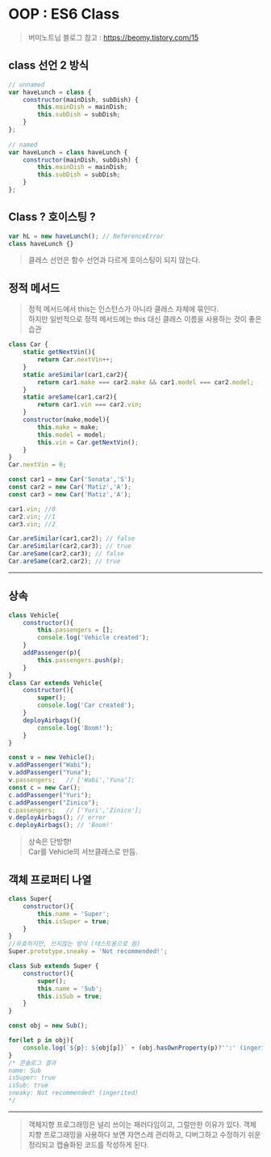 # OOP : ES6 Class

> 버미노트님 블로그 참고 : https://beomy.tistory.com/15

## class 선언 2 방식

```js
// unnamed
var haveLunch = class {
    constructor(mainDish, subDish) {
        this.mainDish = mainDish;
        this.subDish = subDish;
    }
};
 
// named
var haveLunch = class haveLunch {
    constructor(mainDish, subDish) {
        this.mainDish = mainDish;
        this.subDish = subDish;
    }
};
```

## Class ? 호이스팅 ?

```js
var hL = new haveLunch(); // ReferenceError
class haveLunch {}
```

> 클레스 선언은 함수 선언과 다르게 호이스팅이 되지 않는다.

## 정적 메서드

> 정적 메서드에서 this는 인스턴스가 아니라 클래스 자체에 묶인다.\
하지만 일반적으로 정적 메서드에는 this 대신 클래스 이름을 사용하는 것이 좋은 습관

```js
class Car {
    static getNextVin(){
        return Car.nextVin++;
    }
    static areSimilar(car1,car2){
        return car1.make === car2.make && car1.model === car2.model;
    }
    static areSame(car1,car2){
        return car1.vin === car2.vin;
    }
    constructor(make,model){
        this.make = make;
        this.model = model;
        this.vin = Car.getNextVin();
    }
}
Car.nextVin = 0;

const car1 = new Car('Sonata','S');
const car2 = new Car('Matiz','A');
const car3 = new Car('Matiz','A');

car1.vin; //0
car2.vin; //1
car3.vin; //2

Car.areSimilar(car1,car2); // false
Car.areSimilar(car2,car3); // true
Car.areSame(car2,car3); // false
Car.areSame(car2,car2); // true
```
---
## 상속

```js
class Vehicle{
    constructor(){
        this.passengers = [];
        console.log('Vehicle created');
    }
    addPassenger(p){
        this.passengers.push(p);
    }
}
class Car extends Vehicle{
    constructor(){
        super();
        console.log('Car created');
    }
    deployAirbags(){
        console.log('Boom!');
    }
}

const v = new Vehicle();
v.addPassenger("Wabi");
v.addPassenger("Yuna");
v.passengers;   // ['Wabi','Yuna'];
const c = new Car();
c.addPassenger("Yuri");
c.addPassenger("Zinico");
c.passengers;   // ['Yuri','Zinico'];
v.deployAirbags(); // error
c.deployAirbags(); // 'Boom!'
```

> 상속은 단방향! \
Car를 Vehicle의 서브클래스로 만듬.

## 객체 프로퍼티 나열

```js
class Super{
    constructor(){
        this.name = 'Super';
        this.isSuper = true;
    }
}
//유효하지만, 쓰지않는 방식 (테스트용으로 씀)
Super.prototype.sneaky = 'Not recommended!';

class Sub extends Super {
    constructor(){
        super();
        this.name = 'Sub';
        this.isSub = true;
    }
}

const obj = new Sub();

for(let p in obj){
    console.log(`${p}: ${obj[p]}` + (obj.hasOwnProperty(p)?'':' (ingerited)'));
}
/* 콘솔로그 결과
name: Sub
isSuper: true
isSub: true
sneaky: Not recommended! (ingerited)
*/
```

---

> 객체지향 프로그래밍은 널리 쓰이는 패러다임이고, 그럴만한 이유가 있다. 객체 지향 프로그래밍을 사용하다 보면 자연스레 관리하고, 디버그하고 수정하기 쉬운 정리되고 캡슐화된 코드를 작성하게 된다.